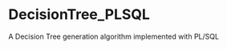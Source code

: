DecisionTree_PLSQL
==================

A Decision Tree generation algorithm implemented with PL/SQL
